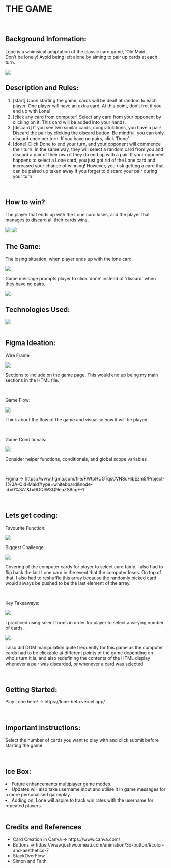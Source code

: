 
<h1>THE GAME</h1>
</br>
<h2>Background Information: </h2>
<p>Lone is a whimsical adaptation of the classic card game, ‘Old Maid’. </br>
Don’t be lonely! Avoid being left alone by aiming to pair up cards at each turn.</p> 
<img src = "./readme-images/gameplay-ss.png"/>
</br>
<h2>Description and Rules:</h2>
<ol>
<li>[start] Upon starting the game, cards will be dealt at random to each player. One player will have an extra card. At this point, don’t fret if you end up with Lone!</li>
<li>[click any card from computer] Select any card from your opponent by clicking on it. This card will be added into your hands.</li>
<li>[discard] If you see two similar cards, congratulations, you have a pair! Discard the pair by clicking the discard button. Be mindful, you can only discard once per turn. If you have no pairs, click ‘Done’.</li>
<li>[done] Click Done to end your turn, and your opponent will commence their turn. In the same way, they will select a random card from you and discard a pair of their own if they do end up with a pair. If your opponent happens to select a Lone card, you just got rid of the Lone card and increased your chance of winning! However, you risk getting a card that can be paired up taken away if you forget to discard your pair during your turn.</li>
</ol>
  </br>
<h2>How to win?</h2>
<p>The player that ends up with the Lone card loses, and the player that manages to discard all their cards wins.</p>
<img src = "./readme-images/win-ss.png"/>
<img src = "./readme-images/gamecards.png"/>
</br>
<h2>The Game: </h2>
<p>The losing situation, when player ends up with the lone card</p>
<img src = "./readme-images/lose-ss.png"/>
</br>
<p>Game message prompts player to click 'done' instead of 'discard' when they have no pairs.</p>
<img src = "./readme-images/nopairs-ss.png"/>
</br>
<h2>Technologies Used: </h2>
<img src = "https://jiachaonusceg.files.wordpress.com/2017/08/html-css-js-logos.png"/>
</br>
</br>
<h2>Figma Ideation: </h2>
<p>Wire Frame</p>
<img src = "./readme-images/Wireframe.png"/>
<p>Sections to include on the game page. This would end up being my main sections in the HTML file.</p>
</br>
<p>Game Flow:</p>
<img src = "./readme-images/Game-flow.png"/>
<p>Think about the flow of the game and visualise how it will be played.</p>
</br>
<p>Game Conditionals:</p>
<img src = "./readme-images/Gameflow2.png"/>
<p>Consider helper functions, conditionals, and global scope variables</p>
</br>
<p>Figma -> https://www.figma.com/file/FWtpHUGTqsCVNScHibEzm5/Project-1%3A-Old-Maid?type=whiteboard&node-id=0%3A1&t=9OQIWSQNeaZS9cgF-1</p>
</br>
<h2>Lets get coding: </h2>
<p>Favourite Function:</p>
<img src = "./readme-images/favfunction.png"/>
</br>
<p>Biggest Challenge:</p>
<img src = "./readme-images/big-challenge.png"/>
<p>Covering of the computer cards for player to select card fairly. I also had to flip back the last Lone card in the event that the computer loses. On top of that, I also had to reshuffle this array because the randomly picked card would always be pushed to be the last element of the array.</p>
</br>
<p>Key Takeaways:</p>
<img src = "./readme-images/keytakeaway.png"/>
<p>I practiced using select forms in order for player to select a varying number of cards.</p>
<img src = "./readme-images/keytakeaway2.png"/>
<p>I also did DOM manipulation quite frequently for this game as the computer cards had to be clickable at different points of the game depending on who's turn it is, and also redefining the contents of the HTML display whenever a pair was discarded, or whenever a card was selected.</p>
</br>
<h2>Getting Started: </h2>
<p>Play Lone here! -> https://lone-beta.vercel.app/</p>
</br>
<h2>Important instructions: </h2>
<p>Select the number of cards you want to play with and click submit before starting the game</p>  
</br>
<h2>Ice Box:</h2>
<ul></ul>
<li>Future enhancements multiplayer game modes.</li>
<li>Updates will also take username input and utilise it in game messages for a more personalised gameplay.</li>
<li>Adding on, Lone will aspire to track win rates with the username for repeated players.</li>
</ul>
</br>
<h2>Credits and References</h2>
<ul>
  <li>Card Creation in Canva -> https://www.canva.com/</li>
  <li>Buttons -> https://www.joshwcomeau.com/animation/3d-button/#color-and-aesthetics-7</li>
  <li>StackOverFlow</li>
  <li>Simon and Faith</li>
</ul>
